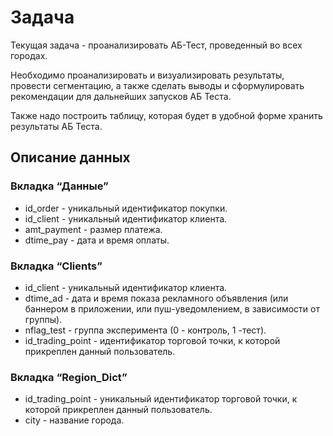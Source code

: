  # Задача
 
Текущая задача - проанализировать АБ-Тест, проведенный во всех городах.
 
Необходимо проанализировать и визуализировать результаты, провести сегментацию, а также сделать выводы и сформулировать рекомендации для дальнейших запусков АБ Теста.

Также надо построить таблицу, которая будет в удобной форме хранить результаты АБ Теста.
 ## Описание данных

### Вкладка “Данные”
- id_order - уникальный идентификатор покупки.
- id_client - уникальный идентификатор клиента.
- amt_payment - размер платежа.
- dtime_pay - дата и время оплаты.

### Вкладка “Clients”
- id_client - уникальный идентификатор клиента.
- dtime_ad - дата и время показа рекламного объявления (или баннером в приложении, или пуш-уведомлением, в зависимости от группы).
- nflag_test - группа эксперимента (0 - контроль, 1 -тест).
- id_trading_point - идентификатор торговой точки, к которой прикреплен данный пользователь.

### Вкладка “Region_Dict”
- id_trading_point - уникальный идентификатор торговой точки, к которой прикреплен данный пользователь.
- city - название города.
